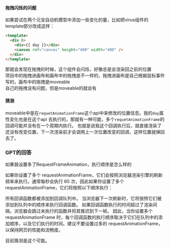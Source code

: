 #### 拖拽闪烁的问题
如果尝试在两个元宝自动机模型中添加一些变化的量，比如把virus组件的template部分改成这样：
```html
<template>
  <div b>
    <div>{{ day }}</div>
    <canvas ref="canvas" height="400" width="400" />
  </div>
</template>
```
那就会发现在拖拽的时候，这个组件会闪烁，好像总是会渲染回之前的位置  
项目中的拖拽进画布和画布中的拖拽是不一样的，拖拽进画布是自己根据鼠标事件写的，画布中的拖拽是moveable  
自己的拖拽没有问题，但是moveable的就会有  

#### 猜测
moveable中是在`requetAnimationFrame`这个api中来修改的位置信息。我的`day`属性变化也是在这个api
去执行的，那就有一种可能，多个`requetAnimationFrame`的回调可能并没有在一个周期内执行。
也就是说我这个回调执行后，就直接渲染了还没有改变位置，下一次渲染前才会调用上一次位置改变的回调，这样位置就弹回去了。

### GPT的回答
如果我设置多了RequestFrameAnimation，执行顺序是怎么样的  
    
如果你设置了多个 requestAnimationFrame，它们会按照浏览器渲染引擎的刷新频率来执行。通常每秒会执行 60 次，因此如果你设置了多个 requestAnimationFrame，它们将按照以下顺序执行：

所有回调函数都被添加到回调队列中。
当浏览器下一次刷新时，它将按照它们被添加到队列中的顺序来执行回调函数。
如果回调函数执行的时间超过了渲染间隔，浏览器会跳过未执行的函数并将其推迟到下一帧。
因此，当你设置多个 requestAnimationFrame 时，每个回调函数的执行顺序取决于它们在队列中的添加顺序，以及它们执行的时间。建议不要设置过多的 requestAnimationFrame，以保持网页的性能和流畅度。  


目前猜测是这个可能。




